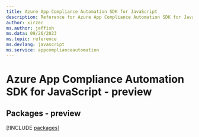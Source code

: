 ```yaml
---
title: Azure App Compliance Automation SDK for JavaScript
description: Reference for Azure App Compliance Automation SDK for JavaScript
author: xirzec
ms.author: jeffish
ms.data: 09/26/2023
ms.topic: reference
ms.devlang: javascript
ms.service: appcomplianceautomation
---
```

# Azure App Compliance Automation SDK for JavaScript - preview
## Packages - preview
[!INCLUDE [packages](app-compliance-automation-index.md)]